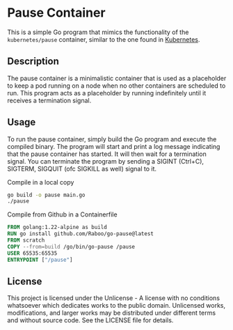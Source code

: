 # Pause Container

This is a simple Go program that mimics the functionality of the `kubernetes/pause` container, similar to the one found in [Kubernetes](https://github.com/kubernetes/kubernetes/tree/master/build/pause).

## Description

The pause container is a minimalistic container that is used as a placeholder to keep a pod running on a node when no other containers are scheduled to run. This program acts as a placeholder by running indefinitely until it receives a termination signal.

## Usage

To run the pause container, simply build the Go program and execute the compiled binary. The program will start and print a log message indicating that the pause container has started. It will then wait for a termination signal. You can terminate the program by sending a SIGINT (Ctrl+C), SIGTERM, SIGQUIT (ofc SIGKILL as well) signal to it.

Compile in a local copy

```bash
go build -o pause main.go
./pause
```

Compile from Github in a Containerfile

```Dockerfile
FROM golang:1.22-alpine as build
RUN go install github.com/Raboo/go-pause@latest
FROM scratch
COPY --from=build /go/bin/go-pause /pause
USER 65535:65535
ENTRYPOINT ["/pause"]
```

## License

This project is licensed under the Unlicense - A license with no conditions whatsoever which dedicates works to the public domain. Unlicensed works, modifications, and larger works may be distributed under different terms and without source code.
See the LICENSE file for details.
